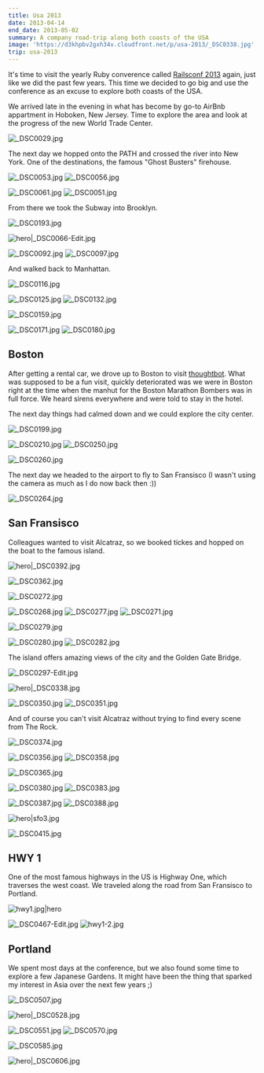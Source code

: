 ```yaml
---
title: Usa 2013
date: 2013-04-14
end_date: 2013-05-02
summary: A company road-trip along both coasts of the USA
image: 'https://d3khpbv2gxh34v.cloudfront.net/p/usa-2013/_DSC0338.jpg'
trip: usa-2013
---
```


It's time to visit the yearly Ruby converence called [Railsconf 2013](https://railsconf.com/) again, just like we did the past few years. This time we decided to go big and use the conference as an excuse to explore both coasts of the USA.

We arrived late in the evening in what has become by go-to AirBnb appartment in Hoboken, New Jersey. Time to explore the area and look at the progress of the new World Trade Center.

![_DSC0029.jpg](https://d3khpbv2gxh34v.cloudfront.net/p/usa-2013/_DSC0029-360.jpg "1.71")

The next day we hopped onto the PATH and crossed the river into New York. One of the destinations, the famous "Ghost Busters" firehouse.

![_DSC0053.jpg](https://d3khpbv2gxh34v.cloudfront.net/p/usa-2013/_DSC0053-360.jpg "1.51")
![_DSC0056.jpg](https://d3khpbv2gxh34v.cloudfront.net/p/usa-2013/_DSC0056-360.jpg "0.66")

![_DSC0061.jpg](https://d3khpbv2gxh34v.cloudfront.net/p/usa-2013/_DSC0061-360.jpg "1.51")
![_DSC0051.jpg](https://d3khpbv2gxh34v.cloudfront.net/p/usa-2013/_DSC0051-360.jpg "1.51")

From there we took the Subway into Brooklyn.

![_DSC0193.jpg](https://d3khpbv2gxh34v.cloudfront.net/p/usa-2013/_DSC0193-360.jpg "1.51")

![hero|_DSC0066-Edit.jpg](https://d3khpbv2gxh34v.cloudfront.net/p/usa-2013/_DSC0066-Edit-360.jpg "2.92")

![_DSC0092.jpg](https://d3khpbv2gxh34v.cloudfront.net/p/usa-2013/_DSC0092-360.jpg "1.51")
![_DSC0097.jpg](https://d3khpbv2gxh34v.cloudfront.net/p/usa-2013/_DSC0097-360.jpg "0.66")

And walked back to Manhattan.

![_DSC0116.jpg](https://d3khpbv2gxh34v.cloudfront.net/p/usa-2013/_DSC0116-360.jpg "1.51")

![_DSC0125.jpg](https://d3khpbv2gxh34v.cloudfront.net/p/usa-2013/_DSC0125-360.jpg "0.66")
![_DSC0132.jpg](https://d3khpbv2gxh34v.cloudfront.net/p/usa-2013/_DSC0132-360.jpg "1.51")


![_DSC0159.jpg](https://d3khpbv2gxh34v.cloudfront.net/p/usa-2013/_DSC0159-360.jpg "1.51")

![_DSC0171.jpg](https://d3khpbv2gxh34v.cloudfront.net/p/usa-2013/_DSC0171-360.jpg "0.66")
![_DSC0180.jpg](https://d3khpbv2gxh34v.cloudfront.net/p/usa-2013/_DSC0180-360.jpg "1.51")

## Boston

After getting a rental car, we drove up to Boston to visit [thoughtbot](https://thoughtbot.com/). What was supposed to be a fun visit, quickly deteriorated was we were in Boston right at the time when the manhut for the Boston Marathon Bombers was in full force. We heard sirens everywhere and were told to stay in the hotel.

The next day things had calmed down and we could explore the city center.


![_DSC0199.jpg](https://d3khpbv2gxh34v.cloudfront.net/p/usa-2013/_DSC0199-360.jpg "1.3")


![_DSC0210.jpg](https://d3khpbv2gxh34v.cloudfront.net/p/usa-2013/_DSC0210-360.jpg "1.51")
![_DSC0250.jpg](https://d3khpbv2gxh34v.cloudfront.net/p/usa-2013/_DSC0250-360.jpg "1.51")

![_DSC0260.jpg](https://d3khpbv2gxh34v.cloudfront.net/p/usa-2013/_DSC0260-360.jpg "1.51")

The next day we headed to the airport to fly to San Fransisco (I wasn't using the camera as much as I do now back then :))

![_DSC0264.jpg](https://d3khpbv2gxh34v.cloudfront.net/p/usa-2013/_DSC0264-360.jpg "1.51")

## San Fransisco

Colleagues wanted to visit Alcatraz, so we booked tickes and hopped on the boat to the famous island.

![hero|_DSC0392.jpg](https://d3khpbv2gxh34v.cloudfront.net/p/usa-2013/_DSC0392-360.jpg "1.51")

![_DSC0362.jpg](https://d3khpbv2gxh34v.cloudfront.net/p/usa-2013/_DSC0362-360.jpg "1.51")

![_DSC0272.jpg](https://d3khpbv2gxh34v.cloudfront.net/p/usa-2013/_DSC0272-360.jpg "1.51")

![_DSC0268.jpg](https://d3khpbv2gxh34v.cloudfront.net/p/usa-2013/_DSC0268-360.jpg "1.51")
![_DSC0277.jpg](https://d3khpbv2gxh34v.cloudfront.net/p/usa-2013/_DSC0277-360.jpg "0.66")
![_DSC0271.jpg](https://d3khpbv2gxh34v.cloudfront.net/p/usa-2013/_DSC0271-360.jpg "1.51")

![_DSC0279.jpg](https://d3khpbv2gxh34v.cloudfront.net/p/usa-2013/_DSC0279-360.jpg "1.51")

![_DSC0280.jpg](https://d3khpbv2gxh34v.cloudfront.net/p/usa-2013/_DSC0280-360.jpg "1.51")
![_DSC0282.jpg](https://d3khpbv2gxh34v.cloudfront.net/p/usa-2013/_DSC0282-360.jpg "1.51")

The island offers amazing views of the city and the Golden Gate Bridge.

![_DSC0297-Edit.jpg](https://d3khpbv2gxh34v.cloudfront.net/p/usa-2013/_DSC0297-Edit-360.jpg "1.67")

![hero|_DSC0338.jpg](https://d3khpbv2gxh34v.cloudfront.net/p/usa-2013/_DSC0338-360.jpg "1.51")

![_DSC0350.jpg](https://d3khpbv2gxh34v.cloudfront.net/p/usa-2013/_DSC0350-360.jpg "1.51")
![_DSC0351.jpg](https://d3khpbv2gxh34v.cloudfront.net/p/usa-2013/_DSC0351-360.jpg "1.51")

And of course you can't visit Alcatraz without trying to find every scene from The Rock.

![_DSC0374.jpg](https://d3khpbv2gxh34v.cloudfront.net/p/usa-2013/_DSC0374-360.jpg "1.51")

![_DSC0356.jpg](https://d3khpbv2gxh34v.cloudfront.net/p/usa-2013/_DSC0356-360.jpg "1.61")
![_DSC0358.jpg](https://d3khpbv2gxh34v.cloudfront.net/p/usa-2013/_DSC0358-360.jpg "1.51")

![_DSC0365.jpg](https://d3khpbv2gxh34v.cloudfront.net/p/usa-2013/_DSC0365-360.jpg "1.51")


![_DSC0380.jpg](https://d3khpbv2gxh34v.cloudfront.net/p/usa-2013/_DSC0380-360.jpg "1.51")
![_DSC0383.jpg](https://d3khpbv2gxh34v.cloudfront.net/p/usa-2013/_DSC0383-360.jpg "1.51")

![_DSC0387.jpg](https://d3khpbv2gxh34v.cloudfront.net/p/usa-2013/_DSC0387-360.jpg "1.51")
![_DSC0388.jpg](https://d3khpbv2gxh34v.cloudfront.net/p/usa-2013/_DSC0388-360.jpg "1.51")

![hero|sfo3.jpg](https://d3khpbv2gxh34v.cloudfront.net/p/usa-2013/sfo3-360.jpg "3.2")

![_DSC0415.jpg](https://d3khpbv2gxh34v.cloudfront.net/p/usa-2013/_DSC0415-360.jpg "1.51")

## HWY 1

One of the most famous highways in the US is Highway One, which traverses the west coast. We traveled along the road from San Fransisco to Portland.

![hwy1.jpg|hero](https://d3khpbv2gxh34v.cloudfront.net/p/usa-2013/hwy1-360.jpg "2.14")

![_DSC0467-Edit.jpg](https://d3khpbv2gxh34v.cloudfront.net/p/usa-2013/_DSC0467-Edit-360.jpg "1.51")
![hwy1-2.jpg](https://d3khpbv2gxh34v.cloudfront.net/p/usa-2013/hwy1-2-360.jpg "1.75")

## Portland

We spent most days at the conference, but we also found some time to explore a few Japanese Gardens. It might have been the thing that sparked my interest in Asia over the next few years ;)

![_DSC0507.jpg](https://d3khpbv2gxh34v.cloudfront.net/p/usa-2013/_DSC0507-360.jpg "1.51")

![hero|_DSC0528.jpg](https://d3khpbv2gxh34v.cloudfront.net/p/usa-2013/_DSC0528-360.jpg "1.51")

![_DSC0551.jpg](https://d3khpbv2gxh34v.cloudfront.net/p/usa-2013/_DSC0551-360.jpg "1.51")
![_DSC0570.jpg](https://d3khpbv2gxh34v.cloudfront.net/p/usa-2013/_DSC0570-360.jpg "1.51")

![_DSC0585.jpg](https://d3khpbv2gxh34v.cloudfront.net/p/usa-2013/_DSC0585-360.jpg "1.51")

![hero|_DSC0606.jpg](https://d3khpbv2gxh34v.cloudfront.net/p/usa-2013/_DSC0606-360.jpg "1.51")
